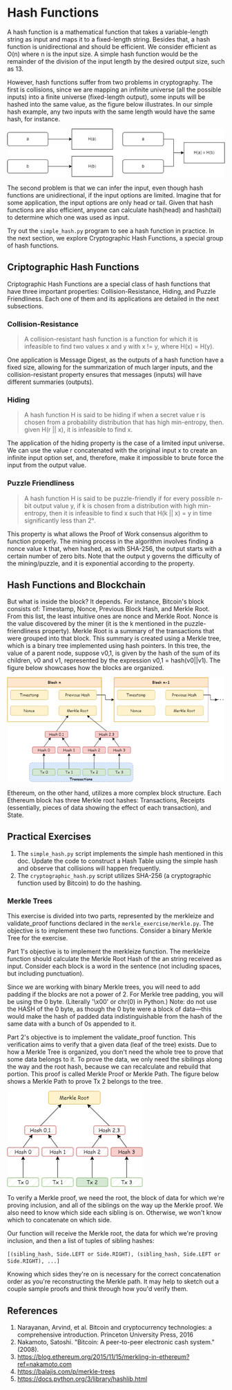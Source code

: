 # Hash Functions

A hash function is a mathematical function that takes a variable-length string as input and maps it to a fixed-length string. Besides that, a hash function is unidirectional and should be efficient. We consider efficient as O(n) where n is the input size. A simple hash function would be the remainder of the division of the input length by the desired output size, such as 13.

However, hash functions suffer from two problems in cryptography. The first is collisions, since we are mapping an infinite universe (all the possible inputs) into a finite universe (fixed-length output), some inputs will be hashed into the same value, as the figure below illustrates. In our simple hash example, any two inputs with the same length would have the same hash, for instance.

![Hash collision](./hash_collision.drawio.png)

The second problem is that we can infer the input, even though hash functions are unidirectional, if the input options are limited. Imagine that for some application, the input options are only head or tail. Given that hash functions are also efficient, anyone can calculate hash(head) and hash(tail) to determine which one was used as input.

Try out the `simple_hash.py` program to see a hash function in practice. In the next section, we explore Cryptographic Hash Functions, a special group of hash functions.

## Criptographic Hash Functions
Criptographic Hash Functions are a special class of hash functions that have three important properties: Collision-Resistance, Hiding, and Puzzle Friendliness. Each one of them and its applications are detailed in the next subsections.

### Collision-Resistance
> A collision-resistant hash function is a function for which it is infeasible to find two values x and y with x != y, where H(x) = H(y).

One application is Message Digest, as the outputs of a hash function have a fixed size, allowing for the summarization of much larger inputs, and the collision-resistant property ensures that messages (inputs) will have different summaries (outputs).

### Hiding
> A hash function H is said to be hiding if when a secret value r is chosen from a probability distribution that has high min-entropy, then. given H(r || x), it is infeasible to find x.

The application of the hiding property is the case of a limited input universe. We can use the value r concatenated with the original input x to create an infinite input option set, and, therefore, make it impossible to brute force the input from the output value.

### Puzzle Friendliness
> A hash function H is said to be puzzle-friendly if for every possible n-bit output value y, if k is chosen from a distribution with high min-entropy, then it is infeasible to find x such that H(k || x) = y in time significantly less than 2ⁿ.

This property is what allows the Proof of Work consensus algorithm to function properly. The mining process in the algorithm involves finding a nonce value k that, when hashed, as with SHA-256, the output starts with a certain number of zero bits. Note that the output y governs the difficulty of the mining/puzzle, and it is exponential according to the property.

## Hash Functions and Blockchain
But what is inside the block? It depends. For instance, Bitcoin's block consists of: Timestamp, Nonce, Previous Block Hash, and Merkle Root. From this list, the least intuitive ones are nonce and Merkle Root. Nonce is the value discovered by the miner (it is the k mentioned in the puzzle-friendliness property). Merkle Root is a summary of the transactions that were grouped into that block. This summary is created using a Merkle tree, which is a binary tree implemented using hash pointers. In this tree, the value of a parent node, suppose v0,1, is given by the hash of the sum of its children, v0 and v1, represented by the expression v0,1 = hash(v0||v1). The figure below showcases how the blocks are organized.

![Blockchain](./blockchain.drawio.png)

Ethereum, on the other hand, utilizes a more complex block structure. Each Ethereum block has three Merkle root hashes: Transactions, Receipts (essentially, pieces of data showing the effect of each transaction), and State.

## Practical Exercises
1. The `simple_hash.py` script implements the simple hash mentioned in this doc. Update the code to construct a Hash Table using the simple hash and observe that collisions will happen frequently.
1. The `cryptographic_hash.py` script utilizes SHA-256 (a cryptographic function used by Bitcoin) to do the hashing.

### Merkle Trees
This exercise is divided into two parts, represented by the merkleize and validate_proof functions declared in the `merkle_exercise/merkle.py`. The objective is to implement these two functions. Consider a binary Merkle Tree for the exercise.

Part 1's objective is to implement the merkleize function. The merkleize function should calculate the Merkle Root Hash of the an string received as input. Consider each block is a word in the sentence (not including spaces, but including punctuation).

Since we are working with binary Merkle trees, you will need to add padding if the blocks are not a power of 2. For Merkle tree padding, you will be using the 0 byte. (Literally '\x00' or chr(0) in Python.) Note: do not use the HASH of the 0 byte, as though the 0 byte were a block of data—this would make the hash of padded data indistinguishable from the hash of the same data with a bunch of 0s appended to it.

Part 2's objective is to implement the validate_proof function. This verification aims to verify that a given data (leaf of the tree) exists. Due to how a Merkle Tree is organized, you don't need the whole tree to prove that some data belongs to it. To prove the data, we only need the sibilings along the way and the root hash, because we can recalculate and rebuild that portion. This proof is called Merkle Proof or Merkle Path. The figure below shows a Merkle Path to prove Tx 2 belongs to the tree.

![Merkle Path](./merkle_path.drawio.png)

To verify a Merkle proof, we need the root, the block of data for which we're proving inclusion, and all of the siblings on the way up the Merkle proof. We also need to know which side each sibling is on. Otherwise, we won't know which to concatenate on which side.

Our function will receive the Merkle root, the data for which we're proving inclusion, and then a list of tuples of sibling hashes:
```
[(sibling_hash, Side.LEFT or Side.RIGHT), (sibling_hash, Side.LEFT or Side.RIGHT), ...]
```

Knowing which sides they're on is necessary for the correct concatenation order as you're reconstructing the Merkle path. It may help to sketch out a couple sample proofs and think through how you'd verify them.

## References
1. Narayanan, Arvind, et al. Bitcoin and cryptocurrency technologies: a comprehensive introduction. Princeton University Press, 2016
1. Nakamoto, Satoshi. "Bitcoin: A peer-to-peer electronic cash system." (2008).
1. https://blog.ethereum.org/2015/11/15/merkling-in-ethereum?ref=nakamoto.com
1. https://balajis.com/p/merkle-trees
1. https://docs.python.org/3/library/hashlib.html